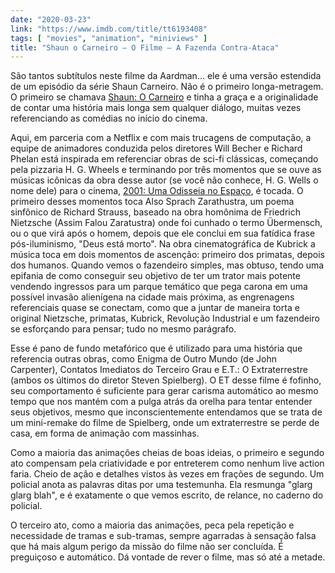 ```yaml
---
date: "2020-03-23"
link: "https://www.imdb.com/title/tt6193408"
tags: [ "movies", "animation", "miniviews" ]
title: "Shaun o Carneiro – O Filme – A Fazenda Contra-Ataca"
---
```

São tantos subtítulos neste filme da Aardman... ele é uma versão estendida de um episódio da série Shaun Carneiro. Não é o primeiro longa-metragem. O primeiro se chamava [Shaun: O Carneiro] e tinha a graça e a originalidade de contar uma história mais longa sem qualquer diálogo, muitas vezes referenciando as comédias no início do cinema.

Aqui, em parceria com a Netflix e com mais trucagens de computação, a equipe de animadores conduzida pelos diretores Will Becher e Richard Phelan está inspirada em referenciar obras de sci-fi clássicas, começando pela pizzaria H. G. Wheels e terminando por três momentos que se ouve as músicas icônicas da obra desse autor (se você não conhece, H. G. Wells o nome dele) para o cinema, [2001: Uma Odisseia no Espaço], é tocada. O primeiro desses momentos toca Also Sprach Zarathustra, um poema sinfônico de Richard Strauss, baseado na obra homônima de Friedrich Nietzsche (Assim Falou Zaratustra) onde foi cunhado o termo Übermensch, ou o que virá após o homem, depois que ele conclui em sua fatídica frase pós-iluminismo, "Deus está morto". Na obra cinematográfica de Kubrick a música toca em dois momentos de ascenção: primeiro dos primatas, depois dos humanos. Quando vemos o fazendeiro simples, mas obtuso, tendo uma epifania de como conseguir seu objetivo de ter um trator mais potente vendendo ingressos para um parque temático que pega carona em uma possível invasão alienígena na cidade mais próxima, as engrenagens referenciais quase se conectam, como que a juntar de maneira torta e original Nietzsche, primatas, Kubrick, Revolução Industrial e um fazendeiro se esforçando para pensar; tudo no mesmo parágrafo.

Esse é pano de fundo metafórico que é utilizado para uma história que referencia outras obras, como Enigma de Outro Mundo (de John Carpenter), Contatos Imediatos do Terceiro Grau e E.T.: O Extraterrestre (ambos os últimos do diretor Steven Spielberg). O ET desse filme é fofinho, seu comportamento é suficiente para gerar carisma automático ao mesmo tempo que nos mantém com a pulga atrás da orelha para tentar entender seus objetivos, mesmo que inconscientemente entendamos que se trata de um mini-remake do filme de Spielberg, onde um extraterrestre se perde de casa, em forma de animação com massinhas.

Como a maioria das animações cheias de boas ideias, o primeiro e segundo ato compensam pela criatividade e por entreterem como nenhum live action faria. Cheio de ação e detalhes vistos às vezes em frações de segundo. Um policial anota as palavras ditas por uma testemunha. Ela resmunga "glarg glarg blah", e é exatamente o que vemos escrito, de relance, no caderno do policial.

O terceiro ato, como a maioria das animações, peca pela repetição e necessidade de tramas e sub-tramas, sempre agarradas à sensação falsa que há mais algum perigo da missão do filme não ser concluída. É preguiçoso e automático. Dá vontade de rever o filme, mas só até a metade.

[Shaun: O Carneiro]: /shaun-o-carneiro
[2001: Uma Odisseia no Espaço]: /2001-uma-odisseia-no-espaco
